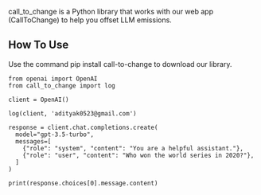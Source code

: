 call_to_change is a Python library that works with our web app (CallToChange) to help you offset LLM emissions.

## How To Use

Use the command pip install call-to-change to download our library.
~~~
from openai import OpenAI
from call_to_change import log

client = OpenAI()

log(client, 'adityak0523@gmail.com')

response = client.chat.completions.create(
  model="gpt-3.5-turbo",
  messages=[
    {"role": "system", "content": "You are a helpful assistant."},
    {"role": "user", "content": "Who won the world series in 2020?"},
  ]
)

print(response.choices[0].message.content)
~~~
